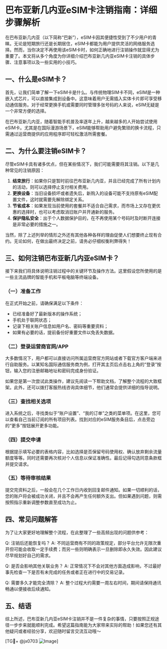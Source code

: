 # 巴布亚新几内亚eSIM卡注销指南：详细步骤解析

在巴布亚新几内亚（以下简称“巴新”），eSIM卡因其便捷性受到了不少用户的青睐。无论是短期旅行还是长期居住，eSIM卡都能为用户提供灵活的网络服务选择。然而，当你决定不再使用该eSIM卡时，如何正确地进行注销操作就显得尤为重要了。本文将从多个角度为你详细介绍巴布亚新几内亚eSIM卡注销的具体步骤、注意事项以及一些实用的小技巧。

## 一、什么是eSIM卡？

首先，让我们简单了解一下eSIM卡是什么。与传统物理SIM卡不同，eSIM是一种嵌入式芯片，可以直接集成到设备中。这意味着用户无需插入实体卡片即可享受移动通信服务。对于经常更换手机或需要同时管理多张号码的人来说，eSIM无疑是一个非常方便的选择。

在巴布亚新几内亚，随着智能手机普及率逐年上升，越来越多的人开始尝试使用eSIM卡。尤其是在国际漫游场景下，eSIM能够帮助用户避免繁琐的换卡流程，只需通过运营商提供的应用程序即可轻松激活所需套餐。

## 二、为什么要注销eSIM卡？

尽管eSIM卡具有诸多优点，但在某些情况下，我们可能需要将其注销。以下是几种常见的注销原因：

1. **结束旅行**：如果你只是暂时前往巴布亚新几内亚，并且已经完成了所有计划内的活动，则可以选择停止支付相关费用。
2. **更换设备**：当旧设备损坏或者遗失后，新购入的设备可能不支持原有eSIM配置文件，这时就需要先解除绑定关系。
3. **节省成本**：如果发现当前使用的套餐并不适合自己需求，而市场上又存在更优惠的选择时，也可以考虑取消旧账户并开通新的服务。
4. **保护隐私安全**：出于个人数据保护目的，在不再使用某个号码时及时断开连接是非常必要的措施之一。

当然，除了上述列举的情形之外还有其他各种各样的理由促使人们想要终止现有合约。无论如何，在做出最终决定之前，请务必仔细权衡利弊得失！

## 三、如何注销巴布亚新几内亚eSIM卡？

接下来我们将具体说明注销过程中的关键环节及操作方法。这里假设您所使用的是一些主流品牌的智能手机和平板电脑等终端设备。

### （一）准备工作

在正式开始之前，请确保满足以下条件：
- 已经准备好了最新版本的操作系统；
- 手机处于联网状态；
- 记录下相关账户信息如用户名、密码等重要资料；
- 如果有必要的话，提前备份好重要文件以免丢失数据。

### （二）登录运营商官网/APP

大多数情况下，用户都可以直接访问所属运营商官方网站或者下载官方客户端来进行自助服务。以某知名国际通信服务商为例，打开其主页后点击右上角的“登录”按钮，输入您的注册邮箱地址和密码完成身份验证。

如果您是第一次尝试此类操作，建议先阅读一下帮助文档，了解整个流程的大致框架。此外，还可以拨打客服热线咨询具体细节，他们通常会提供详细的指导说明。

### （三）查找相关选项

进入系统之后，寻找类似于“账户设置”、“我的订单”之类的菜单项。在这里，您可以查看自己当前订阅的所有项目列表。找到对应的eSIM服务条目后，点击旁边的“更多”按钮展开更多功能。

### （四）提交申请

根据提示填写必要的表格内容，比如选择是否保留号码使用权、确认放弃剩余流量额度等等。同时还需要再次核对个人信息以保证准确性。最后记得勾选同意条款框并提交请求。

### （五）等待审核结果

提交完资料之后，一般会在几个工作日内收到回复邮件通知。如果一切顺利的话，您的账户将会被成功关闭，并且不会再产生任何额外支出。但如果遇到问题，则需按照指示重新调整参数直至成功为止。

## 四、常见问题解答

为了让大家更好地理解整个流程，在此整理了一些高频出现的问题供参考：

Q: 注销后还能恢复吗？
A: 不同运营商有不同的政策规定，部分平台允许无限次重开但可能会收取一定手续费；而另一些则明确表示一旦删除即永久失效。因此建议尽早规划好自己的需求。

Q: 是否会影响其他关联业务？
A: 正常情况下不会对其他方面造成影响，不过最好事先检查一下是否有未完成的任务或者正在进行中的交易记录。

Q: 需要多久才能完全清除？
A: 整个过程大约需要一周左右时间，期间请保持通讯畅通以便接收后续通知。

## 五、结语

综上所述，巴布亚新几内亚eSIM卡注销并不是一件复杂的事情，只要按照正规途径一步步来就能顺利完成。希望这篇指南能为大家带来实际的帮助！如果您还有其他疑问或者经验分享，欢迎随时留言交流互动哦～

[TG💪+ @jx0703 ![Image](https://github.com/user-attachments/assets/dbca1d08-cadb-493c-b0ec-ad6f7a83f270)]